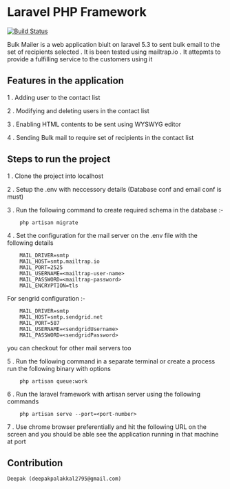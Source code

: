 # Laravel PHP Framework

[![Build Status](https://travis-ci.org/laravel/framework.svg)](https://travis-ci.org/laravel/framework)

Bulk Mailer is a web application biult on laravel 5.3 to sent bulk email to the set of recipients selected . It is been tested using mailtrap.io . It attepmts to provide a fulfilling service to the customers using it 

## Features in the application  

1 . Adding user to the contact list

2 . Modifying and deleting users in the contact list

3 . Enabling HTML contents to be sent using WYSWYG editor

4 . Sending Bulk mail to require set of recipients in the contact list
 
## Steps to run the project  

1 . Clone the project into localhost

2 . Setup the .env with neccessory details (Database conf and email conf is must) 

3 . Run the following command to create required schema in the database :- 
		
		php artisan migrate

4 . Set the configuration for the mail server on the .env file with the following details

		MAIL_DRIVER=smtp
		MAIL_HOST=smtp.mailtrap.io
		MAIL_PORT=2525
		MAIL_USERNAME=<mailtrap-user-name>
		MAIL_PASSWORD=<mailtrap-password>
		MAIL_ENCRYPTION=tls

For sengrid configuration :-

		MAIL_DRIVER=smtp
		MAIL_HOST=smtp.sendgrid.net
		MAIL_PORT=587
		MAIL_USERNAME=<sendgridUsername>
		MAIL_PASSWORD=<sendgridPassword>

you can checkout for other mail servers too

5 . Run the following command in a separate terminal or create a process run the following binary with options

		php artisan queue:work

6 . Run the laravel framework with artisan server using the following commands

		php artisan serve --port=<port-number>

7 . Use chrome browser preferentially and hit the following URL on the screen and 
	you should be able see the application running in that machine at port <port-number>  

## Contribution

	Deepak (deepakpalakkal2795@gmail.com)
